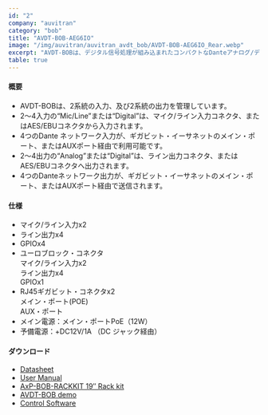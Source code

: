 ```yaml
---
id: "2"
company: "auvitran"
category: "bob"
title: "AVDT-BOB-AEG6IO"
image: "/img/auvitran/auvitran_avdt_bob/AVDT-BOB-AEG6IO_Rear.webp"
excerpt: "AVDT-BOBは、デジタル信号処理が組み込まれたコンパクトなDanteアナログ/デジタル・ブレーク・アウト・ボックスです。"
table: true
---
```

#### 概要
* AVDT-BOBは、2系統の入力、及び2系統の出力を管理しています。
* 2～4入力の“Mic/Line”または“Digital”は、マイク/ライン入力コネクタ、またはAES/EBUコネクタから入力されます。
* 4つのDante ネットワーク入力が、ギガビット・イーサネットのメイン・ポート、またはAUXポート経由で利用可能です。
* 2～4出力の“Analog”または“Digital”は、ライン出力コネクタ、またはAES/EBUコネクタへ出力されます。
* 4つのDanteネットワーク出力が、ギガビット・イーサネットのメイン・ポート、またはAUXポート経由で送信されます。

#### 仕様
* マイク/ライン入力x2  
* ライン出力x4 
* GPIOx4  
* ユーロブロック・コネクタ  
    マイク/ライン入力x2  
    ライン出力x4  
    GPIOx1  
* RJ45ギガビット・コネクタx2  
    メイン・ポート(POE)  
    AUX・ポート 
* メイン電源：メイン・ポートPoE（12W）
* 予備電源：+DC12V/1A （DC ジャック経由）  

#### ダウンロード
* [Datasheet](https://auvitran.com/downloads/datasheet/AuviTran_AVDT-BOB_A4_EN.pdf)
* [User Manual](https://auvitran.com/downloads/manual/AVDT-BOB%20User%20manual.pdf)
* [AxP-BOB-RACKKIT 19″ Rack kit](https://www.auvitran.com/downloads/manual/AVDT-BOB-RackKit.pdf)
* [AVDT-BOB demo](https://www.auvitran.com/downloads/avdt-bob.V3)
* [Control Software](https://www.auvitran.com/download-software/)
